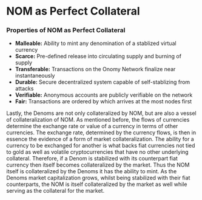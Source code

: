 # NOM as Perfect Collateral

### Properties of NOM as Perfect Collateral

* **Malleable:** Ability to mint any denomination of a stablized virtual currency
* **Scarce:** Pre-defined release into circulating supply and burning of supply
* **Transferable:** Transactions on the Onomy Network finalize near instantaneously
* **Durable:** Secure decentralized system capable of self-stablizing from attacks
* **Verifiable:** Anonymous accounts are publicly verifiable on the network
* **Fair:** Transactions are ordered by which arrives at the most nodes first

Lastly, the Denoms are not only collateralized by NOM, but are also a vessel of collateralization of NOM. As mentioned before, the flows of currencies determine the exchange rate or value of a currency in terms of other currencies. The exchange rate, determined by the currency flows, is then in essence the evidence of a form of market collateralization. The ability for a currency to be exchanged for another is what backs fiat currencies not tied to gold as well as volatile cryptocurrencies that have no other underlying collateral. Therefore, if a Denom is stabilized with its counterpart fiat currency then itself becomes collateralized by the market. Thus the NOM itself is collateralized by the Denoms it has the ability to mint. As the Denoms market capitalization grows, whilst being stabilized with their fiat counterparts, the NOM is itself collateralized by the market as well while serving as the collateral for the market.

